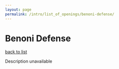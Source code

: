 ```yaml
---
layout: page
permalink: /intro/list_of_openings/benoni-defense/
---
```


# Benoni Defense

[back to list](../../list_of_openings)

Description unavailable